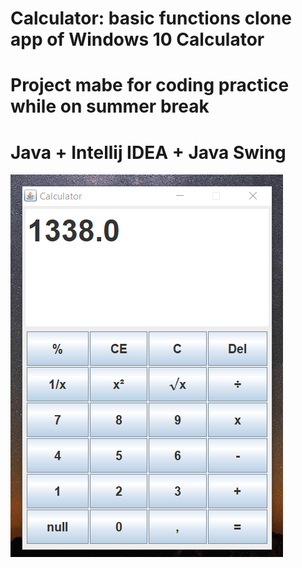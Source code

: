 # Calculator: basic functions clone app of Windows 10 Calculator
# Project mabe for coding practice while on summer break
# Java + Intellij IDEA + Java Swing
![alt text](https://github.com/thanasissot/Calculator/blob/master/media/appExampleScreenshot.png?raw=true)
